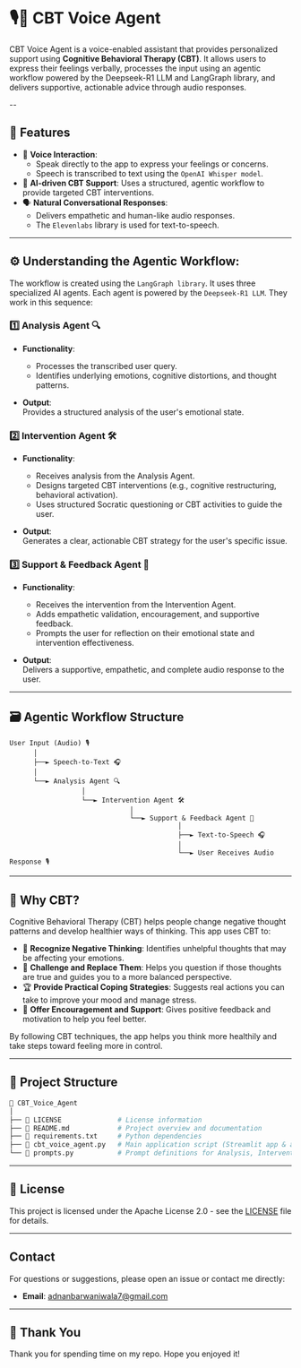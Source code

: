 # 🎙️🧠 **CBT Voice Agent**

CBT Voice Agent is a voice-enabled assistant that provides personalized support using **Cognitive Behavioral Therapy (CBT)**. It allows users to express their feelings verbally, processes the input using an agentic workflow powered by the Deepseek-R1 LLM and LangGraph library, and delivers supportive, actionable advice through audio responses.

--

## 🚀 **Features**

- 🎤 **Voice Interaction**:
  - Speak directly to the app to express your feelings or concerns.
  - Speech is transcribed to text using the `OpenAI Whisper model`.
- 🤖 **AI-driven CBT Support**: Uses a structured, agentic workflow to provide targeted CBT interventions.
- 🗣️ **Natural Conversational Responses**:
  - Delivers empathetic and human-like audio responses.
  - The `Elevenlabs` library is used for text-to-speech.

---

## ⚙️ **Understanding the Agentic Workflow**:

The workflow is created using the `LangGraph library`. It uses three specialized AI agents. Each agent is powered by the `Deepseek-R1 LLM`. They work in this sequence:

### 1️⃣ **Analysis Agent 🔍**

- **Functionality**:  
  - Processes the transcribed user query.
  - Identifies underlying emotions, cognitive distortions, and thought patterns.

- **Output**:  
  Provides a structured analysis of the user's emotional state.

### 2️⃣ **Intervention Agent 🛠️**

- **Functionality**:  
  - Receives analysis from the Analysis Agent.
  - Designs targeted CBT interventions (e.g., cognitive restructuring, behavioral activation).
  - Uses structured Socratic questioning or CBT activities to guide the user.

- **Output**:  
  Generates a clear, actionable CBT strategy for the user's specific issue.

### 3️⃣ **Support & Feedback Agent 💬**

- **Functionality**:  
  - Receives the intervention from the Intervention Agent.
  - Adds empathetic validation, encouragement, and supportive feedback.
  - Prompts the user for reflection on their emotional state and intervention effectiveness.

- **Output**:  
  Delivers a supportive, empathetic, and complete audio response to the user.

---

## 🗃️ **Agentic Workflow Structure**

```
User Input (Audio) 🎙️
      │
      ├──► Speech-to-Text 🎧
      │
      └──► Analysis Agent 🔍
                  │
                  └──► Intervention Agent 🛠️
                              │
                              └──► Support & Feedback Agent 💬
                                          │
                                          ├──► Text-to-Speech 🎧
                                          │
                                          └──► User Receives Audio Response 🎙️
```
---

## 🧠 **Why CBT?**

Cognitive Behavioral Therapy (CBT) helps people change negative thought patterns and develop healthier ways of thinking. This app uses CBT to:

- 🧐 **Recognize Negative Thinking**: Identifies unhelpful thoughts that may be affecting your emotions.
- 🔄 **Challenge and Replace Them**: Helps you question if those thoughts are true and guides you to a more balanced perspective.
- 🏆 **Provide Practical Coping Strategies**: Suggests real actions you can take to improve your mood and manage stress.
- 🤗 **Offer Encouragement and Support**: Gives positive feedback and motivation to help you feel better.

By following CBT techniques, the app helps you think more healthily and take steps toward feeling more in control. 

---

## 📁 **Project Structure**

```bash
📂 CBT_Voice_Agent
│
├── 📄 LICENSE              # License information
├── 📄 README.md            # Project overview and documentation
├── 📄 requirements.txt     # Python dependencies
├── 📄 cbt_voice_agent.py   # Main application script (Streamlit app & agentic workflow)
└── 📄 prompts.py           # Prompt definitions for Analysis, Intervention, and Support Agents
```
---

## 📜 **License**

This project is licensed under the Apache License 2.0 - see the [LICENSE](LICENSE) file for details.

---

## Contact

For questions or suggestions, please open an issue or contact me directly:

- **Email**: adnanbarwaniwala7@gmail.com

---

## 🙏 Thank You

Thank you for spending time on my repo. Hope you enjoyed it!
